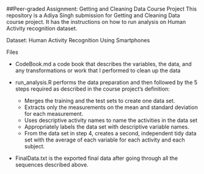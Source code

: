 ##Peer-graded Assignment: Getting and Cleaning Data Course Project
This repository is a Adiya Singh submission for Getting and Cleaning Data course project. It has the instructions on how to run analysis on Human Activity recognition dataset.

Dataset:
Human Activity Recognition Using Smartphones

Files
* CodeBook.md a code book that describes the variables, the data, and any transformations or work that I performed to clean up the data

* run_analysis.R performs the data preparation and then followed by the 5 steps required as described in the course project’s definition:
  * Merges the training and the test sets to create one data set.
  * Extracts only the measurements on the mean and standard deviation for each measurement.
  * Uses descriptive activity names to name the activities in the data set
  * Appropriately labels the data set with descriptive variable names.
  * From the data set in step 4, creates a second, independent tidy data set with the average of each variable for each activity and each subject.
* FinalData.txt is the exported final data after going through all the sequences described above.
